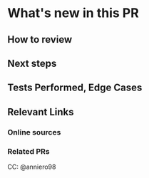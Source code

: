 [//]: # "These comments are meant for your reference. They are invisible and don't need to be deleted!"

# What's new in this PR

[//]: # "Describe what's new in this PR in a few lines. A description and bullet points for specifics will suffice."

## How to review

[//]: # 'The order in which to review files and what to expect when testing locally'

## Next steps

[//]: # "What's NOT in this PR, doesn't work yet, and/or still needs to be done"

## Tests Performed, Edge Cases

## Relevant Links

### Online sources

[//]: # 'Optional - copy links to any tutorial or documentation that was useful to you when working on this PR'

### Related PRs

[//]: # "Optional - related PRs you're waiting on/ PRs that will conflict, etc; if this is a refactor, feel free to add PRs that previously modified this code"

CC: @anniero98

[//]: # 'This tags in Annie Ro as a default. Feel free to change, or add on anyone who you should be in on the conversation.'

